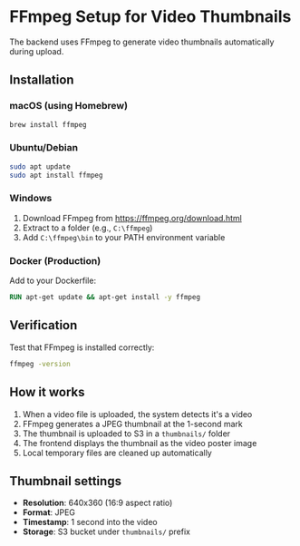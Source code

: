 # FFmpeg Setup for Video Thumbnails

The backend uses FFmpeg to generate video thumbnails automatically during upload.

## Installation

### macOS (using Homebrew)
```bash
brew install ffmpeg
```

### Ubuntu/Debian
```bash
sudo apt update
sudo apt install ffmpeg
```

### Windows
1. Download FFmpeg from https://ffmpeg.org/download.html
2. Extract to a folder (e.g., `C:\ffmpeg`)
3. Add `C:\ffmpeg\bin` to your PATH environment variable

### Docker (Production)
Add to your Dockerfile:
```dockerfile
RUN apt-get update && apt-get install -y ffmpeg
```

## Verification

Test that FFmpeg is installed correctly:
```bash
ffmpeg -version
```

## How it works

1. When a video file is uploaded, the system detects it's a video
2. FFmpeg generates a JPEG thumbnail at the 1-second mark
3. The thumbnail is uploaded to S3 in a `thumbnails/` folder
4. The frontend displays the thumbnail as the video poster image
5. Local temporary files are cleaned up automatically

## Thumbnail settings

- **Resolution**: 640x360 (16:9 aspect ratio)
- **Format**: JPEG
- **Timestamp**: 1 second into the video
- **Storage**: S3 bucket under `thumbnails/` prefix
